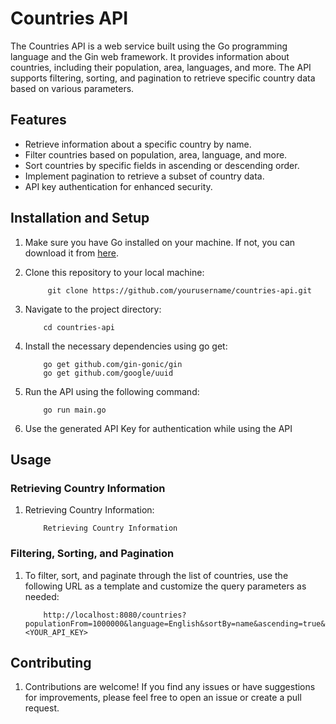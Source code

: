 # Countries API

The Countries API is a web service built using the Go programming language and the Gin web framework. It provides information about countries, including their population, area, languages, and more. The API supports filtering, sorting, and pagination to retrieve specific country data based on various parameters.

## Features

- Retrieve information about a specific country by name.
- Filter countries based on population, area, language, and more.
- Sort countries by specific fields in ascending or descending order.
- Implement pagination to retrieve a subset of country data.
- API key authentication for enhanced security.

## Installation and Setup

1. Make sure you have Go installed on your machine. If not, you can download it from [here](https://golang.org/dl/).

2. Clone this repository to your local machine:

   ```
        git clone https://github.com/yourusername/countries-api.git
    ```
3. Navigate to the project directory:
    ```
        cd countries-api
    ```
4. Install the necessary dependencies using go get:
    ```
        go get github.com/gin-gonic/gin
        go get github.com/google/uuid
    ```
5. Run the API using the following command:
    ```
        go run main.go
    ```
6. Use the generated API Key for authentication while using the API

## Usage

### Retrieving Country Information
1. Retrieving Country Information:
    ```
        Retrieving Country Information
    ```

### Filtering, Sorting, and Pagination
1. To filter, sort, and paginate through the list of countries, use the following URL as a template and customize the query         parameters as needed:
    ```
        http://localhost:8080/countries?populationFrom=1000000&language=English&sortBy=name&ascending=true&apiKey=<YOUR_API_KEY>
    ```

## Contributing

1. Contributions are welcome! If you find any issues or have suggestions for improvements, please feel free to open an issue or create a pull request.